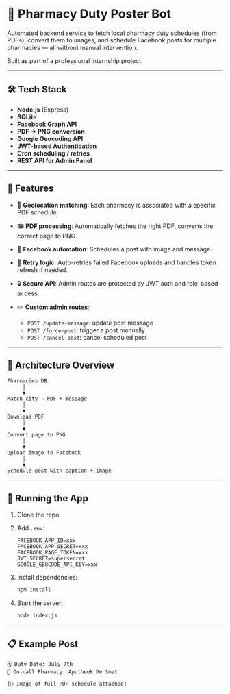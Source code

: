 # 🧪 Pharmacy Duty Poster Bot

Automated backend service to fetch local pharmacy duty schedules (from PDFs), convert them to images, and schedule Facebook posts for multiple pharmacies — all without manual intervention.

Built as part of a professional internship project.

---

## 🛠️ Tech Stack

* **Node.js** (Express)
* **SQLite**
* **Facebook Graph API**
* **PDF → PNG conversion** 
* **Google Geocoding API** 
* **JWT-based Authentication**
* **Cron scheduling / retries**
* **REST API for Admin Panel**

---

## 🧹 Features

* 📍 **Geolocation matching**: Each pharmacy is associated with a specific PDF schedule.
* 🖼️ **PDF processing**: Automatically fetches the right PDF, converts the correct page to PNG.
* 🛄 **Facebook automation**: Schedules a post with image and message.
* 🔁 **Retry logic**: Auto-retries failed Facebook uploads and handles token refresh if needed.
* 🔒 **Secure API**: Admin routes are protected by JWT auth and role-based access.
* ✏️ **Custom admin routes**:

  * `POST /update-message`: update post message 
  * `POST /force-post`: trigger a post manually
  * `POST /cancel-post`: cancel scheduled post

---

## 🧠 Architecture Overview

```
Pharmacies DB
     │
     ▼
Match city → PDF + message
     │
     ▼
Download PDF
     │
     ▼
Convert page to PNG
     │
     ▼
Upload image to Facebook
     │
     ▼
Schedule post with caption + image
```

---

## 🚀 Running the App

1. Clone the repo
2. Add `.env`:

   ```env
   FACEBOOK_APP_ID=xxx
   FACEBOOK_APP_SECRET=xxx
   FACEBOOK_PAGE_TOKEN=xxx
   JWT_SECRET=supersecret
   GOOGLE_GEOCODE_API_KEY=xxx
   ```
3. Install dependencies:

   ```bash
   npm install
   ```
4. Start the server:

   ```bash
   node index.js
   ```

---

## 📋 Example Post

```
🗓️ Duty Date: July 7th
💊 On-call Pharmacy: Apotheek De Smet

[📸 Image of full PDF schedule attached]
```


